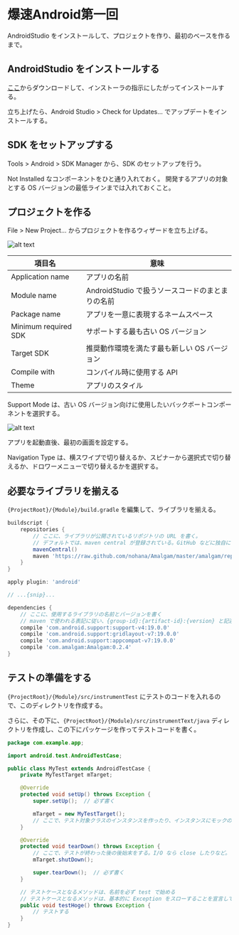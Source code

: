 # 爆速Android第一回

AndroidStudio をインストールして、プロジェクトを作り、最初のベースを作るまで。

## AndroidStudio をインストールする

[ここ](http://developer.android.com/sdk/installing/studio.html)からダウンロードして、インストーラの指示にしたがってインストールする。

立ち上げたら、Android Studio > Check for Updates... でアップデートをインストールする。

## SDK をセットアップする

Tools > Android > SDK Manager から、SDK のセットアップを行う。

Not Installed なコンポーネントをひと通り入れておく。
開発するアプリの対象とする OS バージョンの最低ラインまでは入れておくこと。

## プロジェクトを作る

File > New Project... からプロジェクトを作るウィザードを立ち上げる。

![alt text](https://github.com/KeithYokoma/BakusokuAndroid/raw/master/src/docs/1/new_project_wizard_1.png "Wizard 1")

項目名|意味
-----|-----
Application name|アプリの名前
Module name|AndroidStudio で扱うソースコードのまとまりの名前
Package name|アプリを一意に表現するネームスペース
Minimum required SDK|サポートする最も古い OS バージョン
Target SDK|推奨動作環境を満たす最も新しい OS バージョン
Compile with|コンパイル時に使用する API
Theme|アプリのスタイル

Support Mode は、古い OS バージョン向けに使用したいバックポートコンポーネントを選択する。

![alt text](https://github.com/KeithYokoma/BakusokuAndroid/raw/master/src/docs/1/new_project_wizard_2.png "Wizard 2")

アプリを起動直後、最初の画面を設定する。

Navigation Type は、横スワイプで切り替えるか、スピナーから選択式で切り替えるか、ドロワーメニューで切り替えるかを選択する。

## 必要なライブラリを揃える

`{ProjectRoot}/{Module}/build.gradle` を編集して、ライブラリを揃える。

```Groovy
buildscript {
    repositories {
        // ここに、ライブラリが公開されているリポジトリの URL を書く。
        // デフォルトでは、maven central が登録されている。GitHub などに独自にリポジトリがある場合は、別途その URL を書く。
        mavenCentral()
        maven 'https://raw.github.com/nohana/Amalgam/master/amalgam/repository/'
    }
}

apply plugin: 'android'

// ...{snip}...

dependencies {
    // ここに、使用するライブラリの名前とバージョンを書く
    // maven で使われる表記に従い、{group-id}:{artifact-id}:{version} と記述する
    compile 'com.android.support:support-v4:19.0.0'
    compile 'com.android.support:gridlayout-v7:19.0.0'
    compile 'com.android.support:appcompat-v7:19.0.0'
    compile 'com.amalgam:Amalgam:0.2.4'
}
```

## テストの準備をする

`{ProjectRoot}/{Module}/src/instrumentTest` にテストのコードを入れるので、このディレクトリを作成する。

さらに、その下に、`{ProjectRoot}/{Module}/src/instrumentText/java` ディレクトリを作成し、この下にパッケージを作ってテストコードを書く。

```Java
package com.example.app;

import android.test.AndroidTestCase;

public class MyTest extends AndroidTestCase {
    private MyTestTarget mTarget;

    @Override
    protected void setUp() throws Exception {
        super.setUp();  // 必ず書く

        mTarget = new MyTestTarget();
        // ここで、テスト対象クラスのインスタンスを作ったり、インスタンスにモックのオブジェクトを注入したりする
    }

    @Override
    protected void tearDown() throws Exception {
        // ここで、テストが終わった後の後始末をする。I/O なら close したりなど。
        mTarget.shutDown();

        super.tearDown();  // 必ず書く
    }

    // テストケースとなるメソッドは、名前を必ず test で始める
    // テストケースとなるメソッドは、基本的に Exception をスローすることを宣言しておく
    public void testHoge() throws Exception {
        // テストする
    }
}
```
